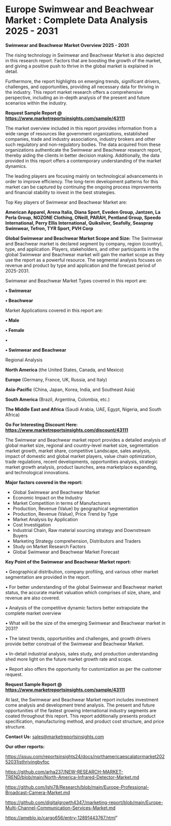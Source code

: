 # Europe Swimwear and Beachwear Market : Complete Data Analysis 2025 - 2031

<Strong> Swimwear and Beachwear Market Overview 2025 - 2031</strong>

The rising technology in Swimwear and Beachwear Market is also depicted in this research report. Factors that are boosting the growth of the market, and giving a positive push to thrive in the global market is explained in detail.

Furthermore, the report highlights on emerging trends, significant drivers, challenges, and opportunities, providing all necessary data for thriving in the industry. This report market research offers a comprehensive perspective, including an in-depth analysis of the present and future scenarios within the industry.

<strong>Request Sample Report @ <a href=https://www.marketreportsinsights.com/sample/43111>https://www.marketreportsinsights.com/sample/43111</a></strong>

The market overview included in this report provides information from a wide range of resources like government organizations, established companies, trade and industry associations, industry brokers and other such regulatory and non-regulatory bodies. The data acquired from these organizations authenticate the Swimwear and Beachwear research report, thereby aiding the clients in better decision making. Additionally, the data provided in this report offers a contemporary understanding of the market dynamics.

The leading players are focusing mainly on technological advancements in order to improve efficiency. The long-term development patterns for this market can be captured by continuing the ongoing process improvements and financial stability to invest in the best strategies.

Top Key players of Swimwear and Beachwear Market are:

<strong>American Apparel, Arena Italia, Diana Sport, Eveden Group, Jantzen, La Perla Group, NOZONE Clothing, ONeill, PARAH, Pentland Group, Speedo International, Perry Ellis International, Quiksilver, Seafolly, Seaspray Swimwear, Tefron, TYR Sport, PVH Corp</strong>

<strong><b>Global Swimwear and Beachwear Market Scope and Size:</b></strong>
The Swimwear and Beachwear market is declared segment by company, region (country), type, and application. Players, stakeholders, and other participants in the global Swimwear and Beachwear market will gain the market scope as they use the report as a powerful resource. The segmental analysis focuses on revenue and product by type and application and the forecast period of 2025-2031.

Swimwear and Beachwear Market Types covered in this report are:

<strong>•  Swimwear

•  Beachwear</strong>

Market Applications covered in this report are:

<strong>•  Male

•  Female

•  

•  Swimwear and Beachwear</strong> 

Regional Analysis

<strong>North America</strong> (the United States, Canada, and Mexico)

<strong>Europe</strong> (Germany, France, UK, Russia, and Italy)

<strong>Asia-Pacific</strong> (China, Japan, Korea, India, and Southeast Asia)

<strong>South America</strong> (Brazil, Argentina, Colombia, etc.)

<strong>The Middle East and Africa</strong> (Saudi Arabia, UAE, Egypt, Nigeria, and South Africa)

<strong>Go For Interesting Discount Here: <a href=https://www.marketreportsinsights.com/discount/43111>https://www.marketreportsinsights.com/discount/43111</a></strong>

The Swimwear and Beachwear market report provides a detailed analysis of global market size, regional and country-level market size, segmentation market growth, market share, competitive Landscape, sales analysis, impact of domestic and global market players, value chain optimization, trade regulations, recent developments, opportunities analysis, strategic market growth analysis, product launches, area marketplace expanding, and technological innovations.

<strong><b>Major factors covered in the report:</b></strong>
<ul>
  <li>Global Swimwear and Beachwear Market </li>
  <li>Economic Impact on the Industry</li>
  <li>Market Competition in terms of Manufacturers</li>
  <li>Production, Revenue (Value) by geographical segmentation</li>
  <li>Production, Revenue (Value), Price Trend by Type</li>
  <li>Market Analysis by Application</li>
  <li>Cost Investigation</li>
  <li>Industrial Chain, Raw material sourcing strategy and Downstream Buyers</li>
  <li>Marketing Strategy comprehension, Distributors and Traders</li>
  <li>Study on Market Research Factors</li>
  <li>Global Swimwear and Beachwear Market Forecast</li>
</ul>

<strong><b>Key Point of the Swimwear and Beachwear Market report:</b></strong>

• Geographical distribution, company profiling, and various other market segmentation are provided in the report.

• For better understanding of the global Swimwear and Beachwear market status, the accurate market valuation which comprises of size, share, and revenue are also covered.

• Analysis of the competitive dynamic factors better extrapolate the complete market overview

• What will be the size of the emerging Swimwear and Beachwear market in 2031?

• The latest trends, opportunities and challenges, and growth drivers provide better construal of the Swimwear and Beachwear Market.

• In-detail industrial analysis, sales study, and production understanding shed more light on the future market growth rate and scope.

• Report also offers the opportunity for customization as per the customer request.

<strong>Request Sample Report @ <a href=https://www.marketreportsinsights.com/sample/43111>https://www.marketreportsinsights.com/sample/43111</a></strong>

At last, the Swimwear and Beachwear Market report includes investment come analysis and development trend analysis. The present and future opportunities of the fastest growing international industry segments are coated throughout this report. This report additionally presents product specification, manufacturing method, and product cost structure, and price structure.

<strong>Contact Us:</strong>
sales@marketreportsinsights.com

<strong>Our other reports:</strong>

<a href=https://issuu.com/reportsinsights24/docs/northamericaescalatormarket20252031isthrivingbyfoc>https://issuu.com/reportsinsights24/docs/northamericaescalatormarket20252031isthrivingbyfoc</a>

<a href=https://github.com/arha237/NEW-RESEARCH-MARKET-TREND/blob/main/North-America-Infrared-Detector-Market.md>https://github.com/arha237/NEW-RESEARCH-MARKET-TREND/blob/main/North-America-Infrared-Detector-Market.md</a>

<a href=https://github.com/Ishi78/Research/blob/main/Europe-Professional-Broadcast-Camera-Market.md>https://github.com/Ishi78/Research/blob/main/Europe-Professional-Broadcast-Camera-Market.md</a>

<a href=https://github.com/digitalgrowth4347/marketing-report/blob/main/Europe-Multi-Channel-Communication-Services-Market.md>https://github.com/digitalgrowth4347/marketing-report/blob/main/Europe-Multi-Channel-Communication-Services-Market.md</a>

<a href=https://ameblo.jp/cargo656/entry-12891443767.html>https://ameblo.jp/cargo656/entry-12891443767.html</a>"
